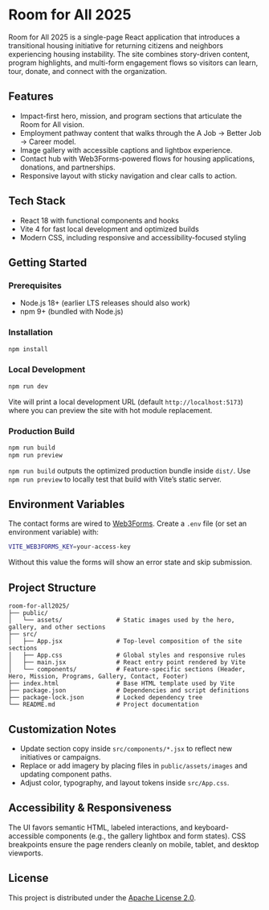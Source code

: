 # Room for All 2025

Room for All 2025 is a single-page React application that introduces a transitional housing
initiative for returning citizens and neighbors experiencing housing instability. The site combines
story-driven content, program highlights, and multi-form engagement flows so visitors can learn,
tour, donate, and connect with the organization.

## Features
- Impact-first hero, mission, and program sections that articulate the Room for All vision.
- Employment pathway content that walks through the A Job → Better Job → Career model.
- Image gallery with accessible captions and lightbox experience.
- Contact hub with Web3Forms-powered flows for housing applications, donations, and partnerships.
- Responsive layout with sticky navigation and clear calls to action.

## Tech Stack
- React 18 with functional components and hooks
- Vite 4 for fast local development and optimized builds
- Modern CSS, including responsive and accessibility-focused styling

## Getting Started

### Prerequisites
- Node.js 18+ (earlier LTS releases should also work)
- npm 9+ (bundled with Node.js)

### Installation
```bash
npm install
```

### Local Development
```bash
npm run dev
```
Vite will print a local development URL (default `http://localhost:5173`) where you can preview the
site with hot module replacement.

### Production Build
```bash
npm run build
npm run preview
```
`npm run build` outputs the optimized production bundle inside `dist/`. Use `npm run preview` to
locally test that build with Vite’s static server.

## Environment Variables
The contact forms are wired to [Web3Forms](https://web3forms.com/). Create a `.env` file (or set an
environment variable) with:
```bash
VITE_WEB3FORMS_KEY=your-access-key
```
Without this value the forms will show an error state and skip submission.

## Project Structure
```text
room-for-all2025/
├── public/
│   └── assets/               # Static images used by the hero, gallery, and other sections
├── src/
│   ├── App.jsx               # Top-level composition of the site sections
│   ├── App.css               # Global styles and responsive rules
│   ├── main.jsx              # React entry point rendered by Vite
│   └── components/           # Feature-specific sections (Header, Hero, Mission, Programs, Gallery, Contact, Footer)
├── index.html                # Base HTML template used by Vite
├── package.json              # Dependencies and script definitions
├── package-lock.json         # Locked dependency tree
└── README.md                 # Project documentation
```

## Customization Notes
- Update section copy inside `src/components/*.jsx` to reflect new initiatives or campaigns.
- Replace or add imagery by placing files in `public/assets/images` and updating component paths.
- Adjust color, typography, and layout tokens inside `src/App.css`.

## Accessibility & Responsiveness
The UI favors semantic HTML, labeled interactions, and keyboard-accessible components (e.g., the
gallery lightbox and form states). CSS breakpoints ensure the page renders cleanly on mobile, tablet,
and desktop viewports.

## License
This project is distributed under the [Apache License 2.0](LICENSE).
